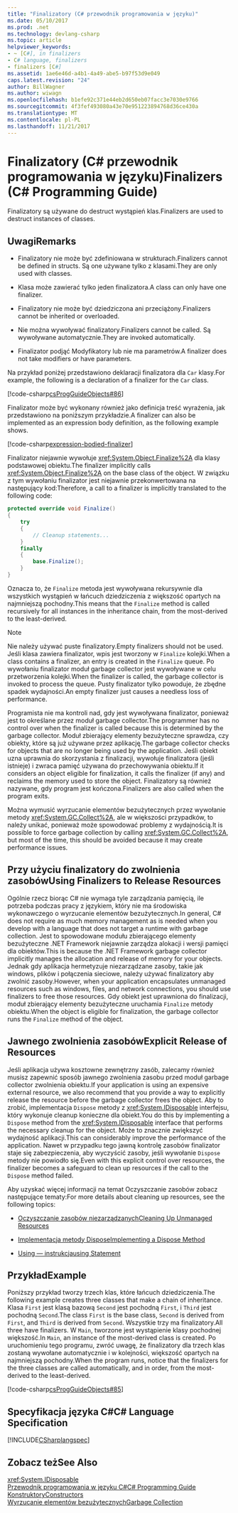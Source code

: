 ```yaml
---
title: "Finalizatory (C# przewodnik programowania w języku)"
ms.date: 05/10/2017
ms.prod: .net
ms.technology: devlang-csharp
ms.topic: article
helpviewer_keywords:
- ~ [C#], in finalizers
- C# language, finalizers
- finalizers [C#]
ms.assetid: 1ae6e46d-a4b1-4a49-abe5-b97f53d9e049
caps.latest.revision: "24"
author: BillWagner
ms.author: wiwagn
ms.openlocfilehash: b1efe92c371e44eb2d650eb07facc3e7030e9766
ms.sourcegitcommit: 4f3fef493080a43e70e951223894768d36ce430a
ms.translationtype: MT
ms.contentlocale: pl-PL
ms.lasthandoff: 11/21/2017
---
```

# <a name="finalizers-c-programming-guide"></a><span data-ttu-id="0de9e-102">Finalizatory (C# przewodnik programowania w języku)</span><span class="sxs-lookup"><span data-stu-id="0de9e-102">Finalizers (C# Programming Guide)</span></span>
<span data-ttu-id="0de9e-103">Finalizatory są używane do destruct wystąpień klas.</span><span class="sxs-lookup"><span data-stu-id="0de9e-103">Finalizers are used to destruct instances of classes.</span></span>  
  
## <a name="remarks"></a><span data-ttu-id="0de9e-104">Uwagi</span><span class="sxs-lookup"><span data-stu-id="0de9e-104">Remarks</span></span>  
  
-   <span data-ttu-id="0de9e-105">Finalizatory nie może być zdefiniowana w strukturach.</span><span class="sxs-lookup"><span data-stu-id="0de9e-105">Finalizers cannot be defined in structs.</span></span> <span data-ttu-id="0de9e-106">Są one używane tylko z klasami.</span><span class="sxs-lookup"><span data-stu-id="0de9e-106">They are only used with classes.</span></span>  
  
-   <span data-ttu-id="0de9e-107">Klasa może zawierać tylko jeden finalizatora.</span><span class="sxs-lookup"><span data-stu-id="0de9e-107">A class can only have one finalizer.</span></span>  
  
-   <span data-ttu-id="0de9e-108">Finalizatory nie może być dziedziczona ani przeciążony.</span><span class="sxs-lookup"><span data-stu-id="0de9e-108">Finalizers cannot be inherited or overloaded.</span></span>  
  
-   <span data-ttu-id="0de9e-109">Nie można wywoływać finalizatory.</span><span class="sxs-lookup"><span data-stu-id="0de9e-109">Finalizers cannot be called.</span></span> <span data-ttu-id="0de9e-110">Są wywoływane automatycznie.</span><span class="sxs-lookup"><span data-stu-id="0de9e-110">They are invoked automatically.</span></span>  
  
-   <span data-ttu-id="0de9e-111">Finalizator podjąć Modyfikatory lub nie ma parametrów.</span><span class="sxs-lookup"><span data-stu-id="0de9e-111">A finalizer does not take modifiers or have parameters.</span></span>  
  
 <span data-ttu-id="0de9e-112">Na przykład poniżej przedstawiono deklaracji finalizatora dla `Car` klasy.</span><span class="sxs-lookup"><span data-stu-id="0de9e-112">For example, the following is a declaration of a finalizer for the `Car` class.</span></span>
  
 [!code-csharp[csProgGuideObjects#86](../../../csharp/programming-guide/classes-and-structs/codesnippet/CSharp/destructors_1.cs)]  

<span data-ttu-id="0de9e-113">Finalizator może być wykonany również jako definicja treść wyrażenia, jak przedstawiono na poniższym przykładzie.</span><span class="sxs-lookup"><span data-stu-id="0de9e-113">A finalizer can also be implemented as an expression body definition, as the following example shows.</span></span>

[!code-csharp[expression-bodied-finalizer](../../../../samples/snippets/csharp/programming-guide/classes-and-structs/expr-bodied-destructor.cs#1)]  
  
 <span data-ttu-id="0de9e-114">Finalizator niejawnie wywołuje <xref:System.Object.Finalize%2A> dla klasy podstawowej obiektu.</span><span class="sxs-lookup"><span data-stu-id="0de9e-114">The finalizer implicitly calls <xref:System.Object.Finalize%2A> on the base class of the object.</span></span> <span data-ttu-id="0de9e-115">W związku z tym wywołaniu finalizator jest niejawnie przekonwertowana na następujący kod:</span><span class="sxs-lookup"><span data-stu-id="0de9e-115">Therefore, a call to a finalizer is implicitly translated to the following code:</span></span>  
  
```csharp  
protected override void Finalize()  
{  
    try  
    {  
        // Cleanup statements...  
    }  
    finally  
    {  
        base.Finalize();  
    }  
}  
```  
  
 <span data-ttu-id="0de9e-116">Oznacza to, że `Finalize` metoda jest wywoływana rekursywnie dla wszystkich wystąpień w łańcuch dziedziczenia z większość opartych na najmniejszą pochodny.</span><span class="sxs-lookup"><span data-stu-id="0de9e-116">This means that the `Finalize` method is called recursively for all instances in the inheritance chain, from the most-derived to the least-derived.</span></span>  
  
> [!NOTE]
>  <span data-ttu-id="0de9e-117">Nie należy używać puste finalizatory.</span><span class="sxs-lookup"><span data-stu-id="0de9e-117">Empty finalizers should not be used.</span></span> <span data-ttu-id="0de9e-118">Jeśli klasa zawiera finalizator, wpis jest tworzony w `Finalize` kolejki.</span><span class="sxs-lookup"><span data-stu-id="0de9e-118">When a class contains a finalizer, an entry is created in the `Finalize` queue.</span></span> <span data-ttu-id="0de9e-119">Po wywołaniu finalizator moduł garbage collector jest wywoływane w celu przetworzenia kolejki.</span><span class="sxs-lookup"><span data-stu-id="0de9e-119">When the finalizer is called, the garbage collector is invoked to process the queue.</span></span> <span data-ttu-id="0de9e-120">Pusty finalizator tylko powoduje, że zbędne spadek wydajności.</span><span class="sxs-lookup"><span data-stu-id="0de9e-120">An empty finalizer just causes a needless loss of performance.</span></span>  
  
 <span data-ttu-id="0de9e-121">Programista nie ma kontroli nad, gdy jest wywoływana finalizator, ponieważ jest to określane przez moduł garbage collector.</span><span class="sxs-lookup"><span data-stu-id="0de9e-121">The programmer has no control over when the finalizer is called because this is determined by the garbage collector.</span></span> <span data-ttu-id="0de9e-122">Moduł zbierający elementy bezużyteczne sprawdza, czy obiekty, które są już używane przez aplikację.</span><span class="sxs-lookup"><span data-stu-id="0de9e-122">The garbage collector checks for objects that are no longer being used by the application.</span></span> <span data-ttu-id="0de9e-123">Jeśli obiekt uzna uprawnia do skorzystania z finalizacji, wywołuje finalizatora (jeśli istnieje) i zwraca pamięć używana do przechowywania obiektu.</span><span class="sxs-lookup"><span data-stu-id="0de9e-123">If it considers an object eligible for finalization, it calls the finalizer (if any) and reclaims the memory used to store the object.</span></span> <span data-ttu-id="0de9e-124">Finalizatory są również nazywane, gdy program jest kończona.</span><span class="sxs-lookup"><span data-stu-id="0de9e-124">Finalizers are also called when the program exits.</span></span>  
  
 <span data-ttu-id="0de9e-125">Można wymusić wyrzucanie elementów bezużytecznych przez wywołanie metody <xref:System.GC.Collect%2A>, ale w większości przypadków, to należy unikać, ponieważ może spowodować problemy z wydajnością.</span><span class="sxs-lookup"><span data-stu-id="0de9e-125">It is possible to force garbage collection by calling <xref:System.GC.Collect%2A>, but most of the time, this should be avoided because it may create performance issues.</span></span>  
  
## <a name="using-finalizers-to-release-resources"></a><span data-ttu-id="0de9e-126">Przy użyciu finalizatory do zwolnienia zasobów</span><span class="sxs-lookup"><span data-stu-id="0de9e-126">Using Finalizers to Release Resources</span></span>  
 <span data-ttu-id="0de9e-127">Ogólnie rzecz biorąc C# nie wymaga tyle zarządzania pamięcią, ile potrzeba podczas pracy z językiem, który nie ma środowiska wykonawczego o wyrzucanie elementów bezużytecznych.</span><span class="sxs-lookup"><span data-stu-id="0de9e-127">In general, C# does not require as much memory management as is needed when you develop with a language that does not target a runtime with garbage collection.</span></span> <span data-ttu-id="0de9e-128">Jest to spowodowane modułu zbierającego elementy bezużyteczne .NET Framework niejawnie zarządza alokacji i wersji pamięci dla obiektów.</span><span class="sxs-lookup"><span data-stu-id="0de9e-128">This is because the .NET Framework garbage collector implicitly manages the allocation and release of memory for your objects.</span></span> <span data-ttu-id="0de9e-129">Jednak gdy aplikacja hermetyzuje niezarządzane zasoby, takie jak windows, plików i połączenia sieciowe, należy używać finalizatory aby zwolnić zasoby.</span><span class="sxs-lookup"><span data-stu-id="0de9e-129">However, when your application encapsulates unmanaged resources such as windows, files, and network connections, you should use finalizers to free those resources.</span></span> <span data-ttu-id="0de9e-130">Gdy obiekt jest uprawniona do finalizacji, moduł zbierający elementy bezużyteczne uruchamia `Finalize` metody obiektu.</span><span class="sxs-lookup"><span data-stu-id="0de9e-130">When the object is eligible for finalization, the garbage collector runs the `Finalize` method of the object.</span></span>  
  
## <a name="explicit-release-of-resources"></a><span data-ttu-id="0de9e-131">Jawnego zwolnienia zasobów</span><span class="sxs-lookup"><span data-stu-id="0de9e-131">Explicit Release of Resources</span></span>  
 <span data-ttu-id="0de9e-132">Jeśli aplikacja używa kosztowne zewnętrzny zasób, zalecamy również musisz zapewnić sposób jawnego zwolnienia zasobu przed moduł garbage collector zwolnienia obiektu.</span><span class="sxs-lookup"><span data-stu-id="0de9e-132">If your application is using an expensive external resource, we also recommend that you provide a way to explicitly release the resource before the garbage collector frees the object.</span></span> <span data-ttu-id="0de9e-133">Aby to zrobić, implementacja `Dispose` metody z <xref:System.IDisposable> interfejsu, który wykonuje cleanup konieczne dla obiekt.</span><span class="sxs-lookup"><span data-stu-id="0de9e-133">You do this by implementing a `Dispose` method from the <xref:System.IDisposable> interface that performs the necessary cleanup for the object.</span></span> <span data-ttu-id="0de9e-134">Może to znacznie zwiększyć wydajność aplikacji.</span><span class="sxs-lookup"><span data-stu-id="0de9e-134">This can considerably improve the performance of the application.</span></span> <span data-ttu-id="0de9e-135">Nawet w przypadku tego jawną kontrolę zasobów finalizator staje się zabezpieczenia, aby wyczyścić zasoby, jeśli wywołanie `Dispose` metody nie powiodło się.</span><span class="sxs-lookup"><span data-stu-id="0de9e-135">Even with this explicit control over resources, the finalizer becomes a safeguard to clean up resources if the call to the `Dispose` method failed.</span></span>  
  
 <span data-ttu-id="0de9e-136">Aby uzyskać więcej informacji na temat Oczyszczanie zasobów zobacz następujące tematy:</span><span class="sxs-lookup"><span data-stu-id="0de9e-136">For more details about cleaning up resources, see the following topics:</span></span>  
  
-   [<span data-ttu-id="0de9e-137">Oczyszczanie zasobów niezarządzanych</span><span class="sxs-lookup"><span data-stu-id="0de9e-137">Cleaning Up Unmanaged Resources</span></span>](../../../standard/garbage-collection/unmanaged.md)  
  
-   [<span data-ttu-id="0de9e-138">Implementacja metody Dispose</span><span class="sxs-lookup"><span data-stu-id="0de9e-138">Implementing a Dispose Method</span></span>](../../../standard/garbage-collection/implementing-dispose.md)  
  
-   [<span data-ttu-id="0de9e-139">Using — instrukcja</span><span class="sxs-lookup"><span data-stu-id="0de9e-139">using Statement</span></span>](../../../csharp/language-reference/keywords/using-statement.md)  
  
## <a name="example"></a><span data-ttu-id="0de9e-140">Przykład</span><span class="sxs-lookup"><span data-stu-id="0de9e-140">Example</span></span>  
 <span data-ttu-id="0de9e-141">Poniższy przykład tworzy trzech klas, które łańcuch dziedziczenia.</span><span class="sxs-lookup"><span data-stu-id="0de9e-141">The following example creates three classes that make a chain of inheritance.</span></span> <span data-ttu-id="0de9e-142">Klasa `First` jest klasą bazową `Second` jest pochodną `First`, i `Third` jest pochodną `Second`.</span><span class="sxs-lookup"><span data-stu-id="0de9e-142">The class `First` is the base class, `Second` is derived from `First`, and `Third` is derived from `Second`.</span></span> <span data-ttu-id="0de9e-143">Wszystkie trzy ma finalizatory.</span><span class="sxs-lookup"><span data-stu-id="0de9e-143">All three have finalizers.</span></span> <span data-ttu-id="0de9e-144">W `Main`, tworzone jest wystąpienie klasy pochodnej większość.</span><span class="sxs-lookup"><span data-stu-id="0de9e-144">In `Main`, an instance of the most-derived class is created.</span></span> <span data-ttu-id="0de9e-145">Po uruchomieniu tego programu, zwróć uwagę, że finalizatory dla trzech klas zostaną wywołane automatycznie i w kolejności, większość opartych na najmniejszą pochodny.</span><span class="sxs-lookup"><span data-stu-id="0de9e-145">When the program runs, notice that the finalizers for the three classes are called automatically, and in order, from the most-derived to the least-derived.</span></span>  
  
 [!code-csharp[csProgGuideObjects#85](../../../csharp/programming-guide/classes-and-structs/codesnippet/CSharp/destructors_2.cs)]  
  
## <a name="c-language-specification"></a><span data-ttu-id="0de9e-146">Specyfikacja języka C#</span><span class="sxs-lookup"><span data-stu-id="0de9e-146">C# Language Specification</span></span>  
 [!INCLUDE[CSharplangspec](~/includes/csharplangspec-md.md)]  
  
## <a name="see-also"></a><span data-ttu-id="0de9e-147">Zobacz też</span><span class="sxs-lookup"><span data-stu-id="0de9e-147">See Also</span></span>  
 <xref:System.IDisposable>  
 [<span data-ttu-id="0de9e-148">Przewodnik programowania w języku C#</span><span class="sxs-lookup"><span data-stu-id="0de9e-148">C# Programming Guide</span></span>](../../../csharp/programming-guide/index.md)  
 [<span data-ttu-id="0de9e-149">Konstruktory</span><span class="sxs-lookup"><span data-stu-id="0de9e-149">Constructors</span></span>](../../../csharp/programming-guide/classes-and-structs/constructors.md)  
 [<span data-ttu-id="0de9e-150">Wyrzucanie elementów bezużytecznych</span><span class="sxs-lookup"><span data-stu-id="0de9e-150">Garbage Collection</span></span>](../../../standard/garbage-collection/index.md)
